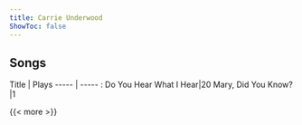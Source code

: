 ```yaml
---
title: Carrie Underwood
ShowToc: false
---
```


## Songs
Title | Plays 
----- | ----- : 
Do You Hear What I Hear|20
Mary, Did You Know?|1

{{< more >}}